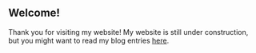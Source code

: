 ## Welcome!

Thank you for visiting my website! My website is still under construction, but you might want to read my blog entries <a href="https://niclui.github.io/writing/">here</a>.
